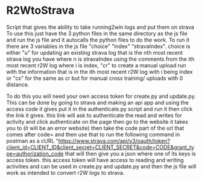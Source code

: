 # R2WtoStrava
Script that gives the ability to take running2win logs and put them on strava
To use this just have the 3 python files in the same directory as the js file and run the js file and it autocalls the python files to do the work. To run it there are 3 variables in the js file "choice" "index" "stravaIndex". choice is either "u" for updating an existing strava log that is the nth most recent strava log you have where n is stravaIndex using the comments from the ith most recent r2W log where i is index, "cr" to create a manual upload run with the information that is in the ith most recent r2W log with i being index or "cx" for the same as cr but for manual cross training/ uploads with 0 distance. 

To do this you will need your own access token for create.py and update.py. This can be done by going to strava and making an api app and using the access code it gives put it in the authenticate.py script and run it then click the link it gives. this link will ask to authenticate the read and writes for activity and click authenticate on the page then go to the website it takes you to (it will be an error website) then take the code part of the url that comes after code= and then use that to run the following command in postman as a cURL "https://www.strava.com/api/v3/oauth/token?client_id=CLIENT_ID&client_secret=CLIENT_SECRET&code=CODE&grant_type=authorization_code that will then give you a json where one of its keys is access token. this access token will have access to reading and writing activities and can be used in create.py and update.py and then the js file will work as intended to convert r2W logs to strava.
